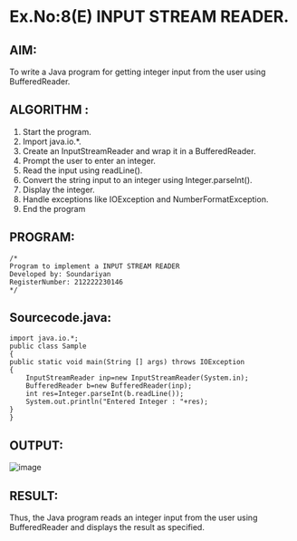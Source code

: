 # Ex.No:8(E)  INPUT STREAM READER.

## AIM:
To write a Java program for getting integer input from the user using BufferedReader.

## ALGORITHM :
1.	Start the program.
2.	Import java.io.*.
3.	Create an InputStreamReader and wrap it in a BufferedReader.
4.	Prompt the user to enter an integer.
5.	Read the input using readLine().
6.	Convert the string input to an integer using Integer.parseInt().
7.	Display the integer.
8.	Handle exceptions like IOException and NumberFormatException.
9.	End the program


## PROGRAM:
 ```
/*
Program to implement a INPUT STREAM READER
Developed by: Soundariyan
RegisterNumber: 212222230146
*/
```

## Sourcecode.java:
```
import java.io.*;
public class Sample
{	
public static void main(String [] args) throws IOException
{
    InputStreamReader inp=new InputStreamReader(System.in);
    BufferedReader b=new BufferedReader(inp);
    int res=Integer.parseInt(b.readLine());
    System.out.println("Entered Integer : "+res);	
}					
}

```
## OUTPUT:

![image](https://github.com/user-attachments/assets/4fc88150-8fdd-47fb-8e32-1919526d47af)


## RESULT:
Thus, the Java program reads an integer input from the user using BufferedReader and displays the result as specified.

